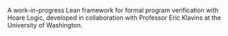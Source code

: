 A work-in-progress Lean framework for formal program verification with Hoare Logic, developed in collaboration with Professor Eric Klavins at the University of Washington. 
